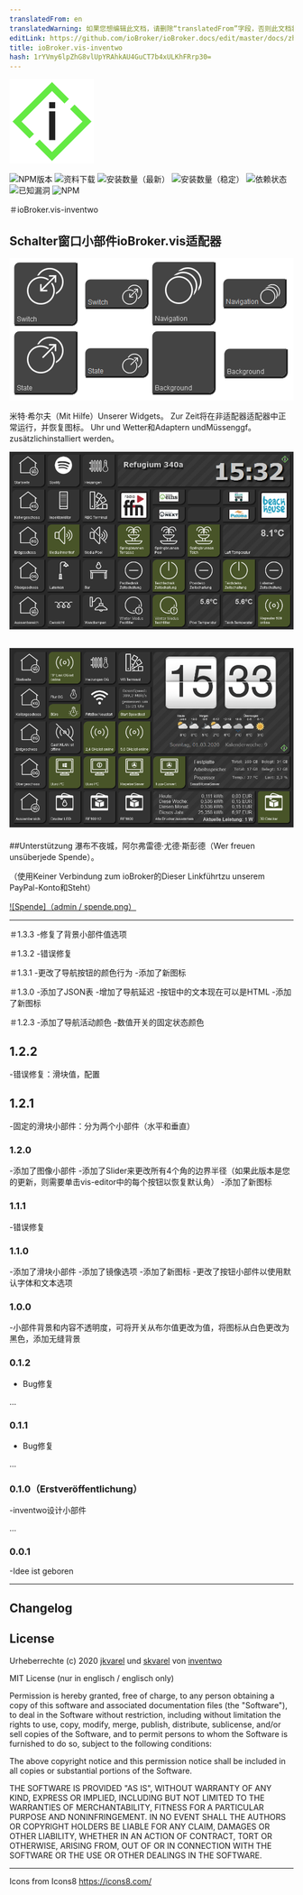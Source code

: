 ```yaml
---
translatedFrom: en
translatedWarning: 如果您想编辑此文档，请删除“translatedFrom”字段，否则此文档将再次自动翻译
editLink: https://github.com/ioBroker/ioBroker.docs/edit/master/docs/zh-cn/adapterref/iobroker.vis-inventwo/README.md
title: ioBroker.vis-inventwo
hash: 1rYVmy6lpZhG8vlUpYRAhkAU4GuCT7b4xULKhFRrp30=
---
```

![商标](../../../en/adapterref/iobroker.vis-inventwo/admin/i_150.png)

![NPM版本](http://img.shields.io/npm/v/iobroker.vis-inventwo.svg)
![资料下载](https://img.shields.io/npm/dm/iobroker.vis-inventwo.svg)
![安装数量（最新）](http://iobroker.live/badges/vis-inventwo-installed.svg)
![安装数量（稳定）](http://iobroker.live/badges/vis-inventwo-stable.svg)
![依赖状态](https://img.shields.io/david/inventwo/iobroker.vis-inventwo.svg)
![已知漏洞](https://snyk.io/test/github/inventwo/iobroker.vis-inventwo/badge.svg)
![NPM](https://nodei.co/npm/iobroker.vis-inventwo.png?downloads=true)

＃ioBroker.vis-inventwo
## Schalter窗口小部件ioBroker.vis适配器
![贝斯皮尔](../../../en/adapterref/iobroker.vis-inventwo/admin/Set.png)

米特·希尔夫（Mit Hilfe）Unserer Widgets。 Zur Zeit将在非适配器适配器中正常运行，并恢复图标。 Uhr und Wetter和Adaptern undMüssenggf。 zusätzlichinstalliert werden。

![贝斯皮尔](../../../en/adapterref/iobroker.vis-inventwo/admin/Preview.png)

![贝斯皮尔](../../../en/adapterref/iobroker.vis-inventwo/admin/Preview2.png)
---

##Unterstützung
瀑布不夜城，阿尔弗雷德·尤德·斯彭德（Wer freuen unsüberjede Spende）。

（使用Keiner Verbindung zum ioBroker的Dieser Linkführtzu unserem PayPal-Konto和Steht）

[![Spende]（admin / spende.png）](https://www.paypal.com/cgi-bin/webscr?cmd=_s-xclick&hosted_button_id=GQPD3G25CKTEJ&source=url)

---

＃1.3.3
-修复了背景小部件值选项

＃1.3.2
-错误修复

＃1.3.1
-更改了导航按钮的颜色行为
-添加了新图标

＃1.3.0
-添加了JSON表
-增加了导航延迟
-按钮中的文本现在可以是HTML
-添加了新图标

＃1.2.3
-添加了导航活动颜色
-数值开关的固定状态颜色

## 1.2.2
-错误修复：滑块值，配置

## 1.2.1
-固定的滑块小部件：分为两个小部件（水平和垂直）

### 1.2.0
-添加了图像小部件
-添加了Slider来更改所有4个角的边界半径（如果此版本是您的更新，则需要单击vis-editor中的每个按钮以恢复默认角）
-添加了新图标

### 1.1.1
-错误修复

### 1.1.0
-添加了滑块小部件
-添加了镜像选项
-添加了新图标
-更改了按钮小部件以使用默认字体和文本选项

### 1.0.0
-小部件背景和内容不透明度，可将开关从布尔值更改为值，将图标从白色更改为黑色，添加无缝背景

### 0.1.2
- Bug修复

...

### 0.1.1
- Bug修复

...

### 0.1.0（Erstveröffentlichung）
-inventwo设计小部件

...

### 0.0.1
-Idee ist geboren

---

## Changelog

## License

Urheberrechte (c) 2020 [jkvarel](https://github.com/jkvarel) und [skvarel](https://github.com/skvarel) von [inventwo](https://github.com/inventwo)


MIT License (nur in englisch / englisch only)

Permission is hereby granted, free of charge, to any person obtaining a copy
of this software and associated documentation files (the "Software"), to deal
in the Software without restriction, including without limitation the rights
to use, copy, modify, merge, publish, distribute, sublicense, and/or sell
copies of the Software, and to permit persons to whom the Software is
furnished to do so, subject to the following conditions:

The above copyright notice and this permission notice shall be included in all
copies or substantial portions of the Software.

THE SOFTWARE IS PROVIDED "AS IS", WITHOUT WARRANTY OF ANY KIND, EXPRESS OR
IMPLIED, INCLUDING BUT NOT LIMITED TO THE WARRANTIES OF MERCHANTABILITY,
FITNESS FOR A PARTICULAR PURPOSE AND NONINFRINGEMENT. IN NO EVENT SHALL THE
AUTHORS OR COPYRIGHT HOLDERS BE LIABLE FOR ANY CLAIM, DAMAGES OR OTHER
LIABILITY, WHETHER IN AN ACTION OF CONTRACT, TORT OR OTHERWISE, ARISING FROM,
OUT OF OR IN CONNECTION WITH THE SOFTWARE OR THE USE OR OTHER DEALINGS IN THE
SOFTWARE.

---

Icons from Icons8 https://icons8.com/